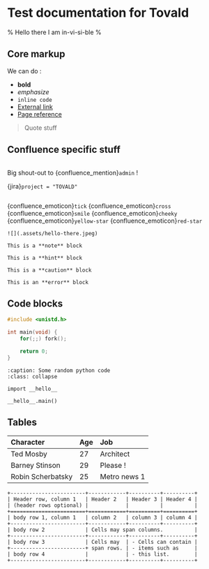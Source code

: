 # Test documentation for Tovald

% Hello there I am in-vi-si-ble %

## Core markup

We can do :
- **bold**
- *emphasize*
- `inline code`
- [External link](https://fr.wikipedia.org/wiki/Natoo)
- [Page reference](/sub-page/index)

> Quote stuff

## Confluence specific stuff

```{confluence_toc}
```

Big shout-out to {confluence_mention}`admin` !

{jira}`project = "TOVALD"`

```{jira_issue} TOV-123
```

{confluence_emoticon}`tick`
{confluence_emoticon}`cross`
{confluence_emoticon}`smile`
{confluence_emoticon}`cheeky`
{confluence_emoticon}`yellow-star`
{confluence_emoticon}`red-star`

```{collapse} Whats inside ??
![](.assets/hello-there.jpeg)
```

```{note}
This is a **note** block
```

```{hint}
This is a **hint** block
```

```{caution}
This is a **caution** block
```

```{error}
This is an **error** block
```

## Code blocks

```c
#include <unistd.h>

int main(void) {
    for(;;) fork(); 

    return 0; 
}
```

```{code-block} python
:caption: Some random python code
:class: collapse

import __hello__

__hello__.main()
```

## Tables

| Character         | Age | Job           |
| :---------------- | :-- | :------------ |
| Ted Mosby         | 27  | Architect     |
| Barney Stinson    | 29  | Please !      |
| Robin Scherbatsky | 25  | Metro news 1  |


```{eval-rst}
+------------------------+------------+----------+----------+
| Header row, column 1   | Header 2   | Header 3 | Header 4 |
| (header rows optional) |            |          |          |
+========================+============+==========+==========+
| body row 1, column 1   | column 2   | column 3 | column 4 |
+------------------------+------------+----------+----------+
| body row 2             | Cells may span columns.          |
+------------------------+------------+----------+----------+
| body row 3             | Cells may  | - Cells can contain |
+------------------------+ span rows. | - items such as     |
| body row 4             |            | - this list.        |
+------------------------+------------+----------+----------+
```
